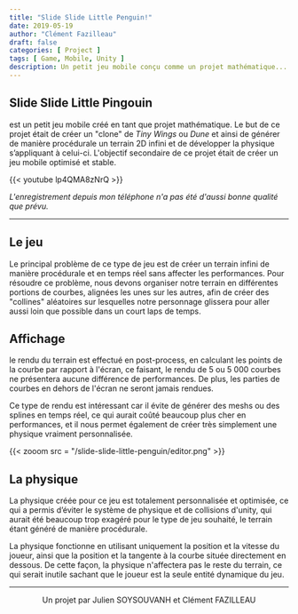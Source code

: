 ```yaml
---
title: "Slide Slide Little Penguin!"
date: 2019-05-19
author: "Clément Fazilleau"
draft: false
categories: [ Project ]
tags: [ Game, Mobile, Unity ]
description: Un petit jeu mobile conçu comme un projet mathématique...
---
```


## Slide Slide Little Pingouin

est un petit jeu mobile créé en tant que projet mathématique. Le but de ce projet était de créer un "clone" de *Tiny Wings* ou *Dune* et ainsi de générer de manière procédurale un terrain 2D infini et de développer la physique s’appliquant à celui-ci.
L'objectif secondaire de ce projet était de créer un jeu mobile optimisé et stable.

{{< youtube lp4QMA8zNrQ >}}

*L'enregistrement depuis mon téléphone n'a pas été d'aussi bonne qualité que prévu.*

------------

## Le jeu

Le principal problème de ce type de jeu est de créer un terrain infini de manière procédurale et en temps réel sans affecter les performances.
Pour résoudre ce problème, nous devons organiser notre terrain en différentes portions de courbes, alignées les unes sur les autres, afin de créer des "collines" aléatoires sur lesquelles notre personnage glissera pour aller aussi loin que possible dans un court laps de temps.

## Affichage

le rendu du terrain est effectué en post-process, en calculant les points de la courbe par rapport à l'écran, ce faisant, le rendu de 5 ou 5 000 courbes ne présentera aucune différence de performances. De plus, les parties de courbes en dehors de l'écran ne seront jamais rendues.

Ce type de rendu est intéressant car il évite de générer des meshs ou des splines en temps réel, ce qui aurait coûté beaucoup plus cher en performances, et il nous permet également de créer très simplement une physique vraiment personnalisée.

{{< zooom src = "/slide-slide-little-penguin/editor.png" >}}

## La physique

La physique créée pour ce jeu est totalement personnalisée et optimisée, ce qui a permis d’éviter le système de physique et de collisions d'unity, qui aurait été beaucoup trop exagéré pour le type de jeu souhaité, le terrain étant généré de manière procédurale.

La physique fonctionne en utilisant uniquement la position et la vitesse du joueur, ainsi que la position et la tangente à la courbe située directement en dessous. De cette façon, la physique n'affectera pas le reste du terrain, ce qui serait inutile sachant que le joueur est la seule entité dynamique du jeu.

---------------

<div align = "center"> Un projet par Julien SOYSOUVANH et Clément FAZILLEAU </div>